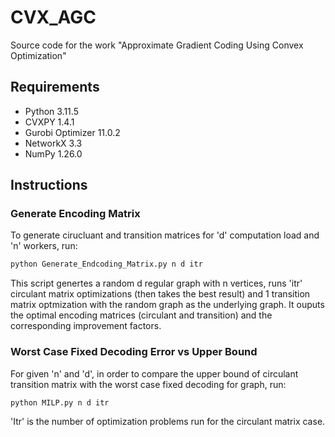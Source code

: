 # CVX_AGC
Source code for the work "Approximate Gradient Coding Using Convex Optimization" 


## Requirements

- Python 3.11.5
- CVXPY 1.4.1
- Gurobi Optimizer 11.0.2
- NetworkX 3.3
- NumPy 1.26.0

## Instructions

### Generate Encoding Matrix
To generate cirucluant and transition matrices for 'd' computation load and 'n' workers, run:
```sh
python Generate_Endcoding_Matrix.py n d itr
```
This script genertes a random d regular graph with n vertices, runs 'itr' circulant matrix optimizations (then takes the best result) and 1 transition matrix optmization with the random graph as the underlying graph. It ouputs the optimal encoding matrices (circulant and transition) and the corresponding improvement factors. 

### Worst Case Fixed Decoding Error vs Upper Bound
For given 'n' and 'd', in order to compare the upper bound of circulant transition matrix with the worst case fixed decoding for graph, run: 
```sh
python MILP.py n d itr 
```
'Itr' is the number of optimization problems run for the circulant matrix case. 
